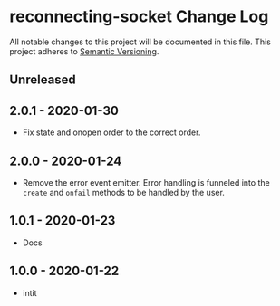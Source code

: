 # reconnecting-socket Change Log
All notable changes to this project will be documented in this file.
This project adheres to [Semantic Versioning](http://semver.org/).

## Unreleased

## 2.0.1 - 2020-01-30

* Fix state and onopen order to the correct order.

## 2.0.0 - 2020-01-24

* Remove the error event emitter.  Error handling is funneled into the `create` and `onfail` methods to be handled by the user.

## 1.0.1 - 2020-01-23

* Docs

## 1.0.0 - 2020-01-22
* intit
